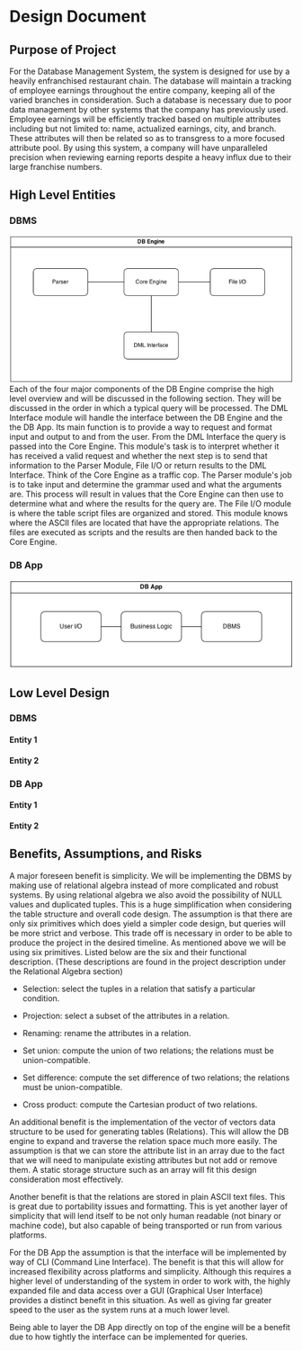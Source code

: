 Design Document
===============

## Purpose of Project

For the Database Management System, the system is designed for use by a heavily enfranchised restaurant chain. The database will maintain a tracking of employee earnings throughout the entire company, keeping all of the varied branches in consideration. Such a database is necessary due to poor data management by other systems that the company has previously used. Employee earnings will be efficiently tracked based on multiple attributes including but not limited to: name, actualized earnings, city, and branch. These attributes will then be related so as to transgress to a more focused attribute pool. By using this system, a company will have unparalleled precision when reviewing earning reports despite a heavy influx due to their large franchise numbers.

## High Level Entities

### DBMS 

![DBMS high-level organization ](img/DBMS.png)
Each of the four major components of the DB Engine comprise the high level overview and will be discussed in the following section. They will be discussed in the order in which a typical query will be processed. The DML Interface module will handle the interface between the DB Engine and the the DB App. Its main function is to provide a way to request and format input and output to and from the user. From the DML Interface the query is passed into the Core Engine. This module's task is to interpret whether it has received a valid request and whether the next step is to send that information to the Parser Module, File I/O or return results to the DML Interface. Think of the Core Engine as a traffic cop. The Parser module's job is to take input and determine the grammar used and what the arguments are. This process will result in values that the Core Engine can then use to determine what and where the results for the query are. The File I/O module is where the table script files are organized and stored. This module knows where the ASCII files are located that have the appropriate relations. The files are executed as scripts and the results are then handed back to the Core Engine.

### DB App

![DB App high-level organization ](img/DBApp.png)

## Low Level Design

### DBMS

#### Entity 1

#### Entity 2

### DB App

#### Entity 1

#### Entity 2

## Benefits, Assumptions, and Risks
A major foreseen benefit is simplicity. We will be implementing the DBMS by making use of relational algebra instead of more complicated and robust systems. By using relational algebra we also avoid the possibility of NULL values and duplicated tuples. This is a huge simplification when considering the table structure and overall code design. The assumption is that there are only six primitives which does yield a simpler code design, but queries will be more strict and verbose. This trade off is necessary in order to be able to produce the project in the desired timeline. As mentioned above we will be using six primitives. Listed below are the six and their functional description. (These descriptions are found in the project description under the Relational Algebra section)

 * Selection: select the tuples in a relation that satisfy a particular condition.

 * Projection: select a subset of the attributes in a relation.

 * Renaming: rename the attributes in a relation.

 * Set union: compute the union of two relations; the relations must be union-compatible.

 * Set difference: compute the set difference of two relations; the relations must be union-compatible.

 * Cross product: compute the Cartesian product of two relations.

An additional benefit is the implementation of the vector of vectors data structure to be used for generating tables (Relations). This will allow the DB engine to expand and traverse the relation space much more easily. The assumption is that we can store the attribute list in an array due to the fact that we will need to manipulate existing attributes but not add or remove them. A static storage structure such as an array will fit this design consideration most effectively. 

Another benefit is that the relations are stored in plain ASCII text files. This is great due to portability issues and formatting. This is yet another layer of simplicity that will lend itself to be not only human readable (not binary or machine code), but also capable of being transported or run from various platforms.

For the DB App the assumption is that the interface will be implemented by way of CLI (Command Line Interface). The benefit is that this will allow for increased flexibility across platforms and simplicity. Although this requires a higher level of understanding of the system in order to work with, the highly expanded file and data access over a GUI (Graphical User Interface) provides a distinct benefit in this situation. As well as giving far greater speed to the user as the system runs at a much lower level.

Being able to layer the DB App directly on top of the engine will be a benefit due to how tightly the interface can be implemented for queries. 
